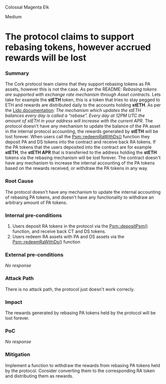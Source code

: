 Colossal Magenta Elk

Medium

# The protocol claims to support rebasing tokens, however accrued rewards will be lost

### Summary

The Cork protocol team claims that they support rebasing tokens as PA assets, however this is not the case. As per the README: *Rebasing tokens are supported with exchange rate mechanism through Asset contracts*. Lets take for example the **stETH** token, this is a token that tries to stay pegged to ETH and rewards are distributed daily to the accounts holding **stETH**. As per the [Lido documentation](https://help.lido.fi/en/articles/5230610-what-is-steth): *The mechanism which updates the stETH balances every day is called a “rebase”. Every day at 12PM UTC the amount of stETH in your address will increase with the current APR.* The protocol doesn't have any mechanism to update the balance of the PA asset in the internal protocol accounting, the rewards generated by **stETH** will be lost forever. When users call the [Psm::redeemRaWithDs()](https://github.com/sherlock-audit/2024-08-cork-protocol/blob/main/Depeg-swap/contracts/core/Psm.sol#L142-L159) function they deposit PA and DS  tokens into the contract and receive back RA tokens. If the PA tokens that the users deposited into the contract are for example **stETH**, the **stETH APR** that is transferred to the address holding the **stETH** tokens via the rebasing mechanism will be lost forever. The contract doesn't have any mechanism to increase the internal accounting of the PA tokens based on the rewards received, or withdraw the PA tokens in any way.  

### Root Cause

The protocol doesn't have any mechanism to update the internal accounting of rebasing PA tokens, and doesn't have any functionality to withdraw an arbitrary amount of PA tokens.

### Internal pre-conditions

1. Users deposit RA tokens in the protocol via the [Psm::depositPsm()](https://github.com/sherlock-audit/2024-08-cork-protocol/blob/main/Depeg-swap/contracts/core/Psm.sol#L90-L101) function, and receive back CT and DS tokens.
2. Users redeem RA assets with PA and DS assets via the [Psm::redeemRaWithDs()](https://github.com/sherlock-audit/2024-08-cork-protocol/blob/main/Depeg-swap/contracts/core/Psm.sol#L142-L159) function

### External pre-conditions

_No response_

### Attack Path

There is no attack path, the protocol just doesn't work correcly.

### Impact

The rewards generated by rebasing PA tokens held by the protocol will be lost forever. 

### PoC

_No response_

### Mitigation

Implement a function to withdraw the rewards from rebasing PA tokens held by the protocol. Consider converting them to the corresponding RA token and distributing them as rewards.